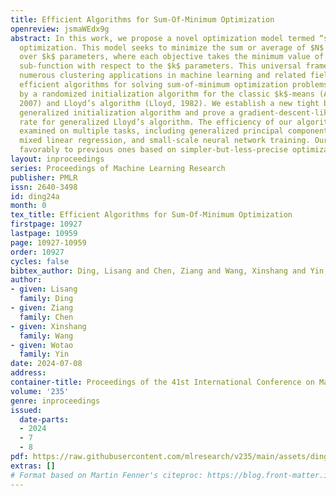 ```yaml
---
title: Efficient Algorithms for Sum-Of-Minimum Optimization
openreview: jsmaWEdx9g
abstract: In this work, we propose a novel optimization model termed “sum-of-minimum"
  optimization. This model seeks to minimize the sum or average of $N$ objective functions
  over $k$ parameters, where each objective takes the minimum value of a predefined
  sub-function with respect to the $k$ parameters. This universal framework encompasses
  numerous clustering applications in machine learning and related fields. We develop
  efficient algorithms for solving sum-of-minimum optimization problems, inspired
  by a randomized initialization algorithm for the classic $k$-means (Arthur & Vassilvitskii,
  2007) and Lloyd’s algorithm (Lloyd, 1982). We establish a new tight bound for the
  generalized initialization algorithm and prove a gradient-descent-like convergence
  rate for generalized Lloyd’s algorithm. The efficiency of our algorithms is numerically
  examined on multiple tasks, including generalized principal component analysis,
  mixed linear regression, and small-scale neural network training. Our approach compares
  favorably to previous ones based on simpler-but-less-precise optimization reformulations.
layout: inproceedings
series: Proceedings of Machine Learning Research
publisher: PMLR
issn: 2640-3498
id: ding24a
month: 0
tex_title: Efficient Algorithms for Sum-Of-Minimum Optimization
firstpage: 10927
lastpage: 10959
page: 10927-10959
order: 10927
cycles: false
bibtex_author: Ding, Lisang and Chen, Ziang and Wang, Xinshang and Yin, Wotao
author:
- given: Lisang
  family: Ding
- given: Ziang
  family: Chen
- given: Xinshang
  family: Wang
- given: Wotao
  family: Yin
date: 2024-07-08
address:
container-title: Proceedings of the 41st International Conference on Machine Learning
volume: '235'
genre: inproceedings
issued:
  date-parts:
  - 2024
  - 7
  - 8
pdf: https://raw.githubusercontent.com/mlresearch/v235/main/assets/ding24a/ding24a.pdf
extras: []
# Format based on Martin Fenner's citeproc: https://blog.front-matter.io/posts/citeproc-yaml-for-bibliographies/
---
```

